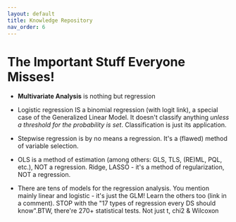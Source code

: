 ```yaml
---
layout: default
title: Knowledge Repository
nav_order: 6
---
```


# The Important Stuff Everyone Misses!

- **Multivariate Analysis** is nothing but regression

- Logistic regression IS a binomial regression (with logit link), a special case of the Generalized Linear Model. It doesn't classify anything *unless a threshold for the probability is set*. Classification is just its application.
- Stepwise regression is by no means a regression. It's a (flawed) method of variable selection.
- OLS is a method of estimation (among others: GLS, TLS, (RE)ML, PQL, etc.), NOT a regression.
  Ridge, LASSO - it's a method of regularization, NOT a regression.
- There are tens of models for the regression analysis. You mention mainly linear and logistic - it's just the GLM! Learn the others too (link in a comment). STOP with the "17 types of regression every DS should know".BTW, there're 270+ statistical tests. Not just t, chi2 & Wilcoxon

